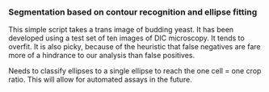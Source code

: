 ### Segmentation based on contour recognition and ellipse fitting

This simple script takes a trans image of budding yeast. It has been developed using a test set of ten images of DIC microscopy. 
It tends to overfit. It is also picky, because of the heuristic that false negatives are fare more of a hindrance to our analysis than false positives.

Needs to classify ellipses to a single ellipse to reach the one cell = one crop ratio. This will allow for automated assays in the future.
